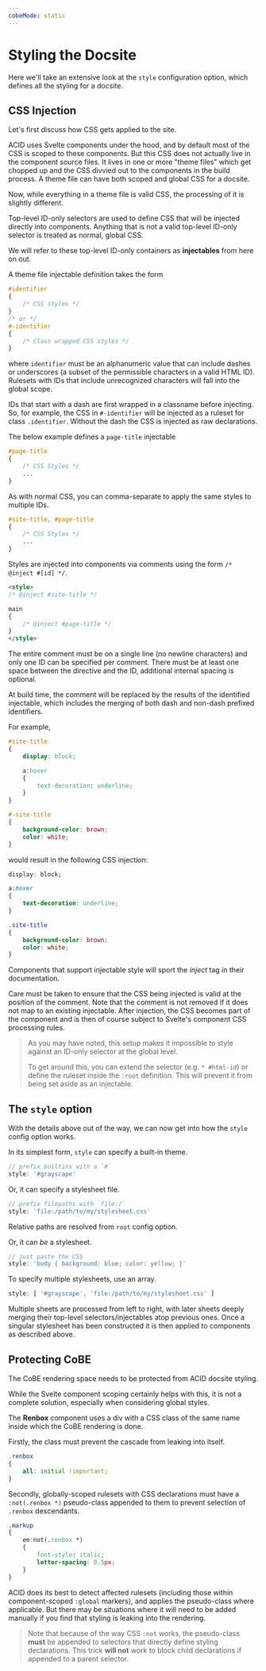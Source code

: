 ```yaml
---
cobeMode: static
---
```


# Styling the Docsite

Here we'll take an extensive look at the `style` configuration option, which defines all the styling for a docsite.


## CSS Injection

Let's first discuss how CSS gets applied to the site.

ACID uses Svelte components under the hood, and by default most of the CSS is scoped to these components.  But this CSS does not actually live in the component source files. It lives in one or more "theme files" which get chopped up and the CSS divvied out to the components in the build process.  A theme file can have both scoped and global CSS for a docsite.

Now, while everything in a theme file is valid CSS, the processing of it is slightly different.

Top-level ID-only selectors are used to define CSS that will be injected directly into components.  Anything that is not a valid top-level ID-only selector is treated as normal, global CSS.

We will refer to these top-level ID-only containers as **injectables** from here on out.

A theme file injectable definition takes the form

```css
#identifier
{
    /* CSS styles */
}
/* or */
#-identifier
{
    /* Class wrapped CSS styles */
}
```

where `identifier` must be an alphanumeric value that can include dashes or underscores (a subset of the permissible characters in a valid HTML ID).  Rulesets with IDs that include unrecognized characters will fall into the global scope.

IDs that start with a dash are first wrapped in a classname before injecting.  So, for example, the CSS in `#-identifier` will be injected as a ruleset for class `.identifier`.  Without the dash the CSS is injected as raw declarations.

The below example defines a `page-title` injectable

```css
#page-title
{
    /* CSS Styles */
    ...
}
```

As with normal CSS, you can comma-separate to apply the same styles to multiple IDs.

```css
#site-title, #page-title
{
    /* CSS Styles */
    ...
}
```

Styles are injected into components via comments using the form `/* @inject #[id] */`.

```html
<style>
/* @inject #site-title */

main
{
    /* @inject #page-title */
}
</style>
```

The entire comment must be on a single line (no newline characters) and only one ID can be specified per comment.  There must be at least one space between the directive and the ID, additional internal spacing is optional.

At build time, the comment will be replaced by the results of the identified injectable, which includes the merging of both dash and non-dash prefixed identifiers.  

For example,

```css
#site-title
{
    display: block;

    a:hover
    {
        text-decoration: underline;
    }
}

#-site-title
{
    background-color: brown;
    color: white;
}
```

would result in the following CSS injection:

```css
display: block;

a:hover
{
    text-decoration: underline;
}

.site-title
{
    background-color: brown;
    color: white;
}
```

Components that support injectable style will sport the *inject* tag in their documentation.

Care must be taken to ensure that the CSS being injected is valid at the position of the comment.  Note that the comment is not removed if it does not map to an existing injectable.  After injection, the CSS becomes part of the component and is then of course subject to Svelte's component CSS processing rules.

> As you may have noted, this setup makes it impossible to style against an ID-only selector at the global level.  
>
> To get around this, you can extend the selector (e.g. `* #html-id`) or define the ruleset inside the `:root` definition.  This will prevent it from being set aside as an injectable.


## The `style` option

With the details above out of the way, we can now get into how the `style` config option works.

In its simplest form, `style` can specify a built-in theme.

```js
// prefix builtins with a `#`
style: '#grayscape'
```

Or, it can specify a stylesheet file.

```js
// prefix filepaths with `file:/`
style: 'file:/path/to/my/stylesheet.css'
```

Relative paths are resolved from `root` config option.

Or, it can *be* a stylesheet.

```js
// just paste the CSS
style: 'body { background: blue; color: yellow; }'
```

To specify multiple stylesheets, use an array.

```js
style: [ '#grayscape', 'file:/path/to/my/stylesheet.css' ]
```

Multiple sheets are processed from left to right, with later sheets deeply merging their top-level selectors/injectables atop previous ones.  Once a singular stylesheet has been constructed it is then applied to components as described above.


## Protecting CoBE

The CoBE rendering space needs to be protected from ACID docsite styling.

While the Svelte component scoping certainly helps with this, it is not a complete solution, especially when considering global styles.

The **Renbox** component uses a div with a CSS class of the same name inside which the CoBE rendering is done.

Firstly, the class must prevent the cascade from leaking into itself.

```css
.renbox
{
    all: initial !important;
}
```

Secondly, globally-scoped rulesets with CSS declarations must have a `:not(.renbox *)` pseudo-class appended to them to prevent selection of `.renbox` descendants.

```css
.markup
{
    em:not(.renbox *)
    {
        font-style: italic;
        letter-spacing: 0.5px;
    }
}
```

ACID does its best to detect affected rulesets (including those within component-scoped `:global` markers), and applies the pseudo-class where applicable.  But there may be situations where it will need to be added manually if you find that styling is leaking into the rendering.

> Note that because of the way CSS `:not` works, the pseudo-class **must** be appended to selectors that directly define styling declarations.  This trick **will not** work to block child declarations if appended to a parent selector.

